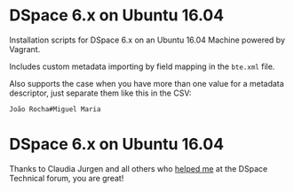 # DSpace 6.x on Ubuntu 16.04

Installation scripts for DSpace 6.x on an Ubuntu 16.04 Machine powered by Vagrant.

Includes custom metadata importing by field mapping in the `bte.xml` file. 

Also supports the case when you have more than one value for a metadata descriptor, just separate them like this in the CSV:

`João Rocha#Miguel Maria`

# DSpace 6.x on Ubuntu 16.04

Thanks to Claudia Jurgen and all others who [helped me](https://groups.google.com/forum/#!topic/dspace-tech/nzH76gcvWjc) at the DSpace Technical forum, you are great!
